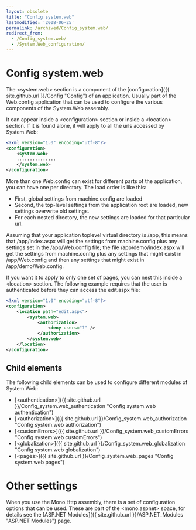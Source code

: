 ```yaml
---
layout: obsolete
title: "Config system.web"
lastmodified: '2008-06-25'
permalink: /archived/Config_system.web/
redirect_from:
  - /Config_system.web/
  - /System.Web_configuration/
---
```


Config system.web
=================

The \<system.web\> section is a component of the [configuration]({{ site.github.url }}/Config "Config") of an application. Usually part of the Web.config application that can be used to configure the various components of the System.Web assembly.

It can appear inside a \<configuration\> section or inside a \<location\> section. If it is found alone, it will apply to all the urls accessed by System.Web:

``` xml
<?xml version="1.0" encoding="utf-8"?>
<configuration>
    <system.web>
    ...............
    </system.web>
</configuration>
```

More than one Web.config can exist for different parts of the application, you can have one per directory. The load order is like this:

-   First, global settings from machine.config are loaded
-   Second, the top-level settings from the application root are loaded, new settings overwrite old settings.
-   For each nested directory, the new settings are loaded for that particular url.

Assuming that your application toplevel virtual directory is /app, this means that /app/index.aspx will get the settings from machine.config plus any settings set in the /app/Web.config file; the file /app/demo/index.aspx will get the settings from machine.config plus any settings that might exist in /app/Web.config and then any settings that might exist in /app/demo/Web.config.

If you want it to apply to only one set of pages, you can nest this inside a \<location\> section. The following example requires that the user is authenticated before they can access the edit.aspx file:

``` xml
<?xml version="1.0" encoding="utf-8"?>
<configuration>
    <location path="edit.aspx">
        <system.web>
            <authorization>
                <deny users="?" />
            </authorization>
        </system.web>
    </location>
</configuration>
```

Child elements
--------------

The following child elements can be used to configure different modules of System.Web:

-   [\<authentication\>]({{ site.github.url }}/Config_system.web_authentication "Config system.web authentication")
-   [\<authorization\>]({{ site.github.url }}/Config_system.web_authorization "Config system.web authorization")
-   [\<customErrors\>]({{ site.github.url }}/Config_system.web_customErrors "Config system.web customErrors")
-   [\<globalization\>]({{ site.github.url }}/Config_system.web_globalization "Config system.web globalization")
-   [\<pages\>]({{ site.github.url }}/Config_system.web_pages "Config system.web pages")

Other settings
==============

When you use the Mono.Http assembly, there is a set of configuration options that can be used. These are part of the \<mono.aspnet\> space, for details see the [ASP.NET Modules]({{ site.github.url }}/ASP.NET_Modules "ASP.NET Modules") page.

